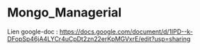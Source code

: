 # Mongo_Managerial

Lien google-doc :
https://docs.google.com/document/d/1lPD--k-DFopSp46jA4LYCr4uCpDt2zn22erKpMGVxrE/edit?usp=sharing

